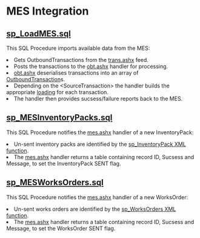 <h1>MES Integration</h1>
<h2><a href="/Reference/sql/SP/sp_LoadMES.sql">sp_LoadMES.sql</a></h2>
<p>
    This SQL Procedure imports available data from the MES:
    <li>Gets OutboundTransactions from the <a href="/Feeds/trans.vb">trans.ashx</a> feed.
    <li>Posts the transactions to the <a href="/Handlers/obt.vb">obt.ashx</a> handler for processing.
    <li><a href="handlers/obt.vb">obt.ashx</a> deserialises transactions into an array of <a href="/Handlers/loadings/OutboundTransaction.vb">OutboundTransaction</a>s.
    <li>Depending on the &lt;SourceTransaction&gt; the handler builds the appropriate <a href="/Handlers/loadings/Loadings.vb">loading</a> for each transaction.
    <li>The handler then provides sucsess/failure reports back to the MES.
</p>
<h2><a href="/Reference/sql/SP/sp_MESInventoryPacks.sql">sp_MESInventoryPacks.sql</a></h2>
<p>
    This SQL Procedure notifies the <a href="/Handlers/mes.vb">mes.ashx</a> handler of a new InventoryPack:
    <li>Un-sent inventory packs are identified by the <a href="/Reference/sql/UDF/sp_InventoryPack.sql">sp_InventoryPack XML function</a>.
    <li>The <a href="/Handlers/mes.vb">mes.ashx</a> handler returns a table containing record ID, Sucsess and Message, to set the InventoryPack SENT flag.
</p>
<h2><a href="/Reference/sql/SP/sp_MESWorksOrders.sql">sp_MESWorksOrders.sql</a></h2>    
<p>
    This SQL Procedure notifies the <a href="/Handlers/mes.vb">mes.ashx</a> handler of a new WorksOrder:
    <li>Un-sent works orders are identified by the <a href="/Reference/sql/UDF/sp_WorksOrders.sql">sp_WorksOrders XML function</a>.
    <li>The <a href="/Handlers/mes.vb">mes.ashx</a> handler returns a table containing record ID, Sucsess and Message, to set the WorksOrder SENT flag.
</p>